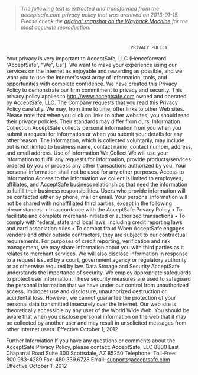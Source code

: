 > *The following text is extracted and transformed from the acceptsafe.com privacy policy that was archived on 2013-01-15. Please check the [original snapshot on the Wayback Machine](https://web.archive.org/web/20130115014910id_/http%3A//acceptsafe.com/static/downloads/AcceptSafe-PRIVACY-POLICY.pdf) for the most accurate reproduction.*

# 

                                                   PRIVACY POLICY
Your privacy is very important to AcceptSafe, LLC (Henceforward “AcceptSafe”, “We”, Us”). We want to make
your experience using our services on the Internet as enjoyable and rewarding as possible, and we want you to use
the Internet's vast array of information, tools, and opportunities with complete confidence.
We have created this Privacy Policy to demonstrate our firm commitment to privacy and security. This privacy
policy applies to http://www.acceptsafe.com owned and operated by AcceptSafe, LLC. The Company requests that
you read this Privacy Policy carefully.
We may, from time to time, offer links to other Web sites. Please note that when you click on links to other
websites, you should read their privacy policies. Their standards may differ from ours.
Information Collection
AcceptSafe collects personal information from you when you submit a request for information or when you submit
your details for any other reason. The information, which is collected voluntarily, may include but is not limited to
business name, contact name, contact number, address, and email address.
Use of Information We Collect
We will use your information to fulfill any requests for information, provide products/services ordered by you or
process any other transactions authorized by you. Your personal information shall not be used for any other
purposes.
Access to Information
Access to the information we collect is limited to employees, affiliates, and AcceptSafe business relationships that
need the information to fulfill their business responsibilities. Users who provide information will be contacted either
by phone, mail or email. Your personal information will not be shared with nonaffiliated third parties, except in the
following circumstances:
          • In accordance with the AcceptSafe Privacy Policy
          • To facilitate and complete merchant-initiated or authorized transactions
          • To comply with federal, state and local laws, including credit reporting laws and card association rules
          • To combat fraud
When AcceptSafe engages vendors and other outside contractors, they are subject to our contractual requirements.
For purposes of credit reporting, verification and risk management, we may share information about you with third
parties as it relates to merchant services. We will also disclose information in response to a request issued by a court,
government agency or regulatory authority or as otherwise required by law.
Data Storage and Security
AcceptSafe understands the importance of security. We employ appropriate safeguards to protect user information.
These security measures are used to safeguard the personal information that we have under our control from
unauthorized access, improper use and disclosure, unauthorized destruction or accidental loss. However, we cannot
guarantee the protection of your personal data transmitted insecurely over the Internet. Our web site is theoretically
accessible by any user of the World Wide Web. You should be aware that when you disclose personal information
on the web that it may be collected by another user and may result in unsolicited messages from other Internet users.
                                                                                              Effective October 1, 2012


Further Information
If you have any questions or comments about the AcceptSafe Privacy Policy, please contact:
AcceptSafe, LLC
8800 East Chaparral Road
Suite 300
Scottsdale, AZ 85250
Telephone:
Toll-Free: 800.983-4289
Fax: 480.339.6728
Email: support@acceptsafe.com
                                                                                        Effective October 1, 2012
